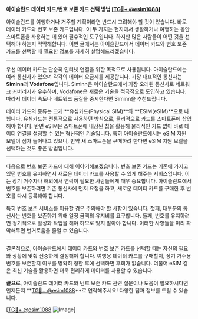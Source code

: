 **아이슬란드 데이터 카드/번호 보존 카드 선택 방법 [[TG💪+ @esim1088](https://t.me/s/esim1088)]**

아이슬란드를 여행하거나 거주할 계획이라면 반드시 고려해야 할 것이 있습니다. 바로 데이터 카드와 번호 보존 카드입니다. 이 두 가지는 현지에서 생활하거나 여행하는 동안 스마트폰을 사용하는 데 있어 필수적인 도구입니다. 하지만 많은 사람들이 어떤 것을 선택해야 하는지 막막해합니다. 이번 글에서는 아이슬란드에서 데이터 카드와 번호 보존 카드를 선택할 때 필요한 정보를 자세히 설명해드리겠습니다.

---

우선 데이터 카드는 단순히 인터넷 연결을 위한 목적으로 사용됩니다. 아이슬란드에는 여러 통신사가 있으며 각각의 데이터 요금제를 제공합니다. 가장 대표적인 통신사는 **Siminn**과 **Vodafone**입니다. Siminn은 아이슬란드에서 가장 오래된 통신사로 네트워크 커버리지가 우수하며, Vodafone은 새로운 기술을 적극적으로 도입하고 있습니다. 따라서 데이터 속도나 네트워크 품질을 중시한다면 Siminn을 추천드립니다.

데이터 카드의 종류는 크게 **유심카드(Physical SIM)**와 **ESIM(eSIM)**으로 나뉩니다. 유심카드는 전통적으로 사용하던 방식으로, 물리적으로 카드를 스마트폰에 삽입해야 합니다. 반면 eSIM은 스마트폰에 내장된 칩을 활용해 물리적인 카드 없이 바로 데이터 연결을 설정할 수 있는 혁신적인 기술입니다. 특히 아이슬란드에서는 eSIM 지원 모델이 점차 늘어나고 있으니, 만약 새 스마트폰을 구매하려 한다면 eSIM 지원 모델을 선택하는 것도 좋은 방법입니다.

---

다음으로 번호 보존 카드에 대해 이야기해보겠습니다. 번호 보존 카드는 기존에 가지고 있던 번호를 유지하면서 새로운 데이터 카드를 사용할 수 있게 해주는 서비스입니다. 이는 장기 거주자나 해외에서 연락이 필요한 사람들에게 매우 중요합니다. 아이슬란드에서 번호를 보존하려면 기존 통신사에 먼저 요청을 하고, 새로운 데이터 카드를 구매한 후 번호를 다시 등록해야 합니다.

특히 번호 보존 서비스를 이용할 경우 주의해야 할 사항이 있습니다. 첫째, 대부분의 통신사는 번호를 보존하기 위해 일정 금액의 유지비를 요구합니다. 둘째, 번호를 유지하려면 정기적으로 활성화 작업을 해야 하므로 잊지 말아야 합니다. 이러한 사항들을 미리 파악해두면 번거로움을 줄일 수 있습니다.

---

결론적으로, 아이슬란드에서 데이터 카드와 번호 보존 카드를 선택할 때는 자신의 필요와 상황에 맞춰 신중하게 결정해야 합니다. 여행용 데이터 카드를 구매할지, 장기 거주용 번호를 보존할지 여부를 명확히 정한 후에 선택하면 후회가 없습니다. 더불어 eSIM 같은 최신 기술을 활용하면 더욱 편리하게 데이터를 사용할 수 있습니다.

**끝으로**, 아이슬란드 데이터 카드와 번호 보존 카드 관련 질문이나 도움이 필요하시다면 언제든지 **[TG💪+ @esim1088](https://t.me/s/esim1088)**로 연락해주세요! 다양한 팁과 정보를 드릴 수 있습니다.

[[TG💪+ @esim1088](https://t.me/s/esim1088) ![Image](https://i.postimg.cc/Y0z9fWf4/image.png)]